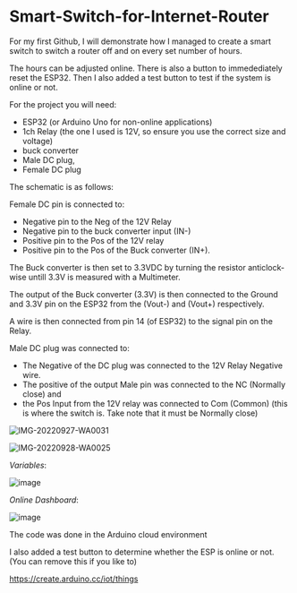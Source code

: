 # Smart-Switch-for-Internet-Router
For my first Github, I will demonstrate how I managed to create a smart switch to switch a router off and on every set number of hours.

The hours can be adjusted online. There is also a button to immedediately reset the ESP32. 
Then I also added a test button to test if the system is online or not. 

For the project you will need:
- ESP32 (or Arduino Uno for non-online applications)
- 1ch Relay (the one I used is 12V, so ensure you use the correct size and voltage) 
- buck converter
- Male DC plug,
- Female DC plug


The schematic is as follows:

Female DC pin is connected to:
- Negative pin to the Neg of the 12V Relay 
- Negative pin to the buck converter input (IN-)
- Positive pin to the Pos of the 12V relay
- Positive pin to the Pos of the Buck converter (IN+). 

The Buck converter is then set to 3.3VDC by turning the resistor anticlock-wise untill 3.3V is measured with a Multimeter. 

The output of the Buck converter (3.3V) is then connected to the Ground and 3.3V pin on the ESP32 from the (Vout-) and (Vout+) respectively. 

A wire is then connected from pin 14 (of ESP32) to the signal pin on the Relay. 

Male DC plug was connected to: 

- The Negative of the DC plug was connected to the 12V Relay Negative wire. 
- The positive of the output Male pin was connected to the NC (Normally close) and 
- the Pos Input from the 12V relay was connected to Com (Common) (this is where the switch is. Take note that it must be Normally close) 



![IMG-20220927-WA0031](https://user-images.githubusercontent.com/115072716/194025926-5ea73251-9346-4ee5-a341-39f3e6ccded0.jpeg)

![IMG-20220928-WA0025](https://user-images.githubusercontent.com/115072716/194027957-32f0f57b-5a13-470a-8ce1-2027c968c86a.jpeg)






*Variables*:

![image](https://user-images.githubusercontent.com/115072716/194028228-205c5a6b-7a01-4543-80be-8470190f3e8a.png)

*Online Dashboard*:

![image](https://user-images.githubusercontent.com/115072716/194028343-faa9e9e9-82cd-4529-ade1-94a167d6cd89.png)



The code was done in the Arduino cloud environment 

I also added a test button to determine whether the ESP is online or not. (You can remove this if you like to) 

https://create.arduino.cc/iot/things


